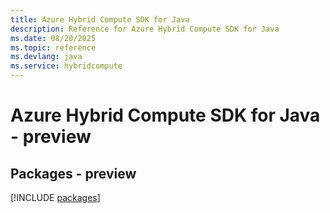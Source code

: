 ```yaml
---
title: Azure Hybrid Compute SDK for Java
description: Reference for Azure Hybrid Compute SDK for Java
ms.date: 08/20/2025
ms.topic: reference
ms.devlang: java
ms.service: hybridcompute
---
```

# Azure Hybrid Compute SDK for Java - preview
## Packages - preview
[!INCLUDE [packages](hybrid-compute-index.md)]